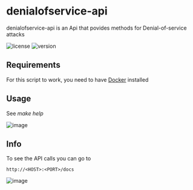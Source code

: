 # denialofservice-api

denialofservice-api is an Api that povides methods for Denial-of-service attacks

![license](https://img.shields.io/badge/license-MIT-brightgreen.svg)
![version](https://img.shields.io/badge/version-1.1.0-lightgrey.svg)

## Requirements
For this script to work, you need to have [Docker](https://www.docker.com/products/docker-desktop) installed

## Usage

See *make help*

![image](https://user-images.githubusercontent.com/61215846/221359753-2306dcff-ab2a-4c3e-9d47-aa83a6bc1dc9.png)

## Info

To see the API calls you can go to
```
http://<HOST>:<PORT>/docs
```
![image](https://user-images.githubusercontent.com/61215846/221359714-040caa53-5755-45d3-9e49-f9541fb47259.png)
